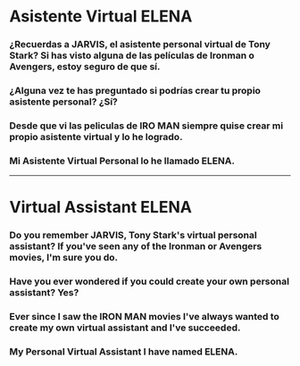 >>>>>>>>>>>>>>>>>>>
# Asistente Virtual ELENA

### ¿Recuerdas a JARVIS, el asistente personal virtual de Tony Stark? Si has visto alguna de las películas de Ironman o Avengers, estoy seguro de que sí.

### ¿Alguna vez te has preguntado si podrías crear tu propio asistente personal? ¿Sí?

### Desde que vi las peliculas de IRO MAN siempre quise crear mi propio  asistente virtual y lo he logrado.

### Mi Asistente Virtual Personal lo he llamado ELENA.

---


>>>>>>>>>>>>>>>>>>>



# Virtual Assistant ELENA

### Do you remember JARVIS, Tony Stark's virtual personal assistant? If you've seen any of the Ironman or Avengers movies, I'm sure you do.

### Have you ever wondered if you could create your own personal assistant? Yes?

### Ever since I saw the IRON MAN movies I've always wanted to create my own virtual assistant and I've succeeded.

### My Personal Virtual Assistant I have named ELENA.